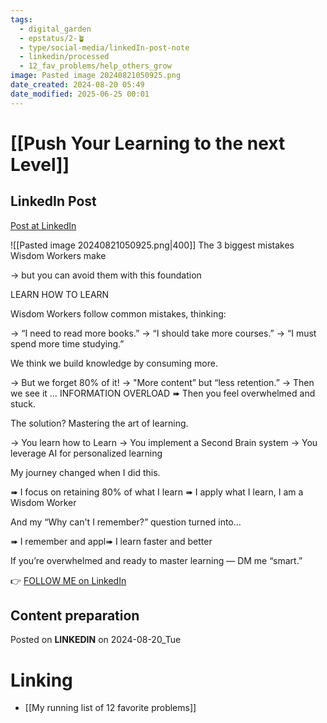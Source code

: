```yaml
---
tags:
  - digital_garden
  - epstatus/2-🪴
  - type/social-media/linkedIn-post-note
  - linkedin/processed
  - 12_fav_problems/help_others_grow
image: Pasted image 20240821050925.png
date_created: 2024-08-20 05:49
date_modified: 2025-06-25 00:01
---
```

# [[Push Your Learning to the next Level]]

## LinkedIn Post

[Post at LinkedIn]()

  ![[Pasted image 20240821050925.png|400]]
The 3 biggest mistakes Wisdom Workers make 

→ but you can avoid them with this foundation

LEARN HOW TO LEARN

Wisdom Workers follow common mistakes, thinking:

→ “I need to read more books.”
→ “I should take more courses.”
→ “I must spend more time studying.”

We think we build knowledge by consuming more.

→ But we forget 80% of it!
→ "More content” but “less retention.”
→ Then we see it … INFORMATION OVERLOAD
➠ Then you feel overwhelmed and stuck.

The solution? Mastering the art of learning.

→ You learn how to Learn
→ You implement a Second Brain system
→ You leverage AI for personalized learning

My journey changed when I did this.

➠ I focus on retaining 80% of what I learn
➠ I apply what I learn, I am a Wisdom Worker

And my “Why can't I remember?” question turned into…

➠ I remember and appl➠ I learn faster and better

If you’re overwhelmed and ready to master learning — DM me “smart.”

👉 [FOLLOW ME on LinkedIn](https://www.linkedin.com/comm/mynetwork/discovery-see-all?usecase=PEOPLE_FOLLOWS&followMember=sebastiankamilli)

## Content preparation

Posted on **LINKEDIN** on 2024-08-20_Tue

# Linking

+ [[My running list of 12 favorite problems]]
